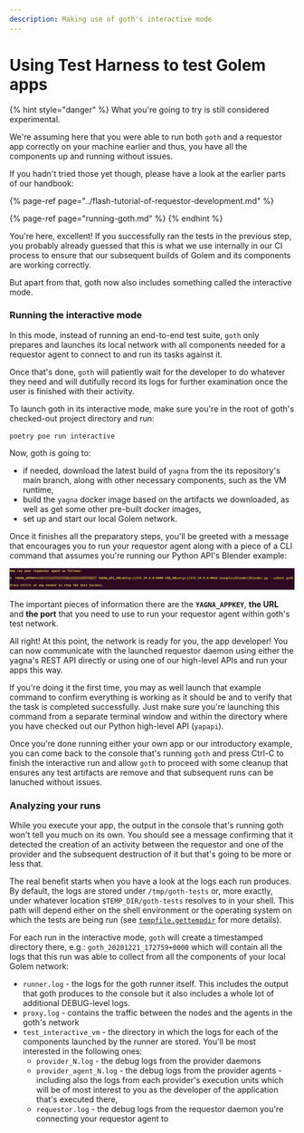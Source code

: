 ```yaml
---
description: Making use of goth's interactive mode
---
```


# Using Test Harness to test Golem apps

{% hint style="danger" %}
What you're going to try is still considered experimental.   
  
We're assuming here that you were able to run both `goth` and a requestor app correctly on your machine earlier and thus, you have all the components up and running without issues.  
  
If you hadn't tried those yet though, please have a look at the earlier parts of our handbook:

{% page-ref page="../flash-tutorial-of-requestor-development.md" %}

{% page-ref page="running-goth.md" %}
{% endhint %}

You're here, excellent! If you successfully ran the tests in the previous step, you probably already guessed that this is what we use internally in our CI process to ensure that our subsequent builds of Golem and its components are working correctly.

But apart from that, goth now also includes something called the interactive mode.

### Running the interactive mode

In this mode, instead of running an end-to-end test suite, `goth` only prepares and launches its local network with all components needed for a requestor agent to connect to and run its tasks against it. 

Once that's done, `goth` will patiently wait for the developer to do whatever they need and will dutifully record its logs for further examination once the user is finished with their activity.

To launch goth in its interactive mode, make sure you're in the root of goth's checked-out project directory and run:

```text
poetry poe run interactive
```

Now, goth is going to:

* if needed, download the latest build of `yagna` from the its repository's main branch, along with other necessary components, such as the VM runtime,
* build the `yagna` docker image based on the artifacts we downloaded, as well as get some other pre-built docker images,
* set up and start our local Golem network.

Once it finishes all the preparatory steps, you'll be greeted with a message that encourages you to run your requestor agent along with a piece of a CLI command that assumes you're running our Python API's Blender example:

![](../../.gitbook/assets/goth-interactive-mode-prompt.png)

The important pieces of information there are the **`YAGNA_APPKEY`**, **the URL** and **the port** that you need to use to run your requestor agent within goth's test network.

All right! At this point, the network is ready for you, the app developer! You can now communicate with the launched requestor daemon using either the yagna's REST API directly or using one of our high-level APIs and run your apps this way. 

If you're doing it the first time, you may as well launch that example command to confirm everything is working as it should be and to verify that the task is completed successfully. Just make sure you're launching this command from a separate terminal window and within the directory where you have checked out our Python high-level API \(`yapapi`\).

Once you're done running either your own app or our introductory example, you can come back to the console that's running `goth` and press Ctrl-C to finish the interactive run and allow `goth` to proceed with some cleanup that ensures any test artifacts are remove and that subsequent runs can be lanuched without issues.

### Analyzing your runs

While you execute your app, the output in the console that's running goth won't tell you much on its own. You should see a message confirming that it detected the creation of an activity between the requestor and one of the provider and the subsequent destruction of it but that's going to be more or less that.

The real benefit starts when you have a look at the logs each run produces. By default, the logs are stored under `/tmp/goth-tests` or, more exactly, under whatever location `$TEMP_DIR/goth-tests` resolves to in your shell. This path will depend either on the shell environment or the operating system on which the tests are being run \(see [`tempfile.gettempdir`](https://docs.python.org/3/library/tempfile.html) for more details\).

For each run in the interactive mode, `goth` will create a timestamped directory there, e.g.: `goth_20201221_172759+0000` which will contain all the logs that this run was able to collect from all the components of your local Golem network:

* `runner.log` - the logs for the goth runner itself. This includes the output that goth produces to the console but it also includes a whole lot of additional DEBUG-level logs.
* `proxy.log` - contains the traffic between the nodes and the agents in the goth's network
* `test_interactive_vm` - the directory in which the logs for each of the components launched by the runner are stored. You'll be most interested in the following ones:
  * `provider_N.log` - the debug logs from the provider daemons
  * `provider_agent_N.log` - the debug logs from the provider agents - including also the logs from each provider's execution units which will be of most interest to you as the developer of the application that's executed there,
  * `requestor.log` - the debug logs from the requestor daemon you're connecting your requestor agent to

